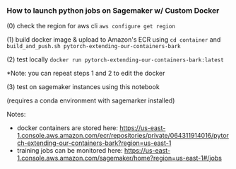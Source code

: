 ### How to launch python jobs on Sagemaker w/ Custom Docker

(0) check the region for aws cli `aws configure get region`

(1) build docker image & upload to Amazon's ECR using `cd container` and `build_and_push.sh pytorch-extending-our-containers-bark`

(2) test locally `docker run pytorch-extending-our-containers-bark:latest`

*Note: you can repeat steps 1 and 2 to edit the docker

(3) test on sagemaker instances using this notebook

(requires a conda environment with sagemarker installed)


Notes:
- docker containers are stored here: https://us-east-1.console.aws.amazon.com/ecr/repositories/private/064311914016/pytorch-extending-our-containers-bark?region=us-east-1
- training jobs can be monitored here: https://us-east-1.console.aws.amazon.com/sagemaker/home?region=us-east-1#/jobs